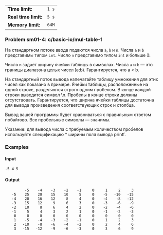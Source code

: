 |                      |       |
|----------------------|-------|
| **Time limit:**      | `1 s` |
| **Real time limit:** | `5 s` |
| **Memory limit:**    | `64M` |


### Problem sm01-4: c/basic-io/mul-table-1

На стандартном потоке ввода подаются числа `a`, `b` и `n`. Числа `a` и `b` представимы типом `int`.
Число `n` представимо типом `int` и больше 0.

Число `n` задает ширину ячейки таблицы в символах. Числа `a` и `b` — это границы диапазона целых
чисел [a;b). Гарантируется, что a < b.

На стандартный поток вывода напечатайте таблицу умножения для этих чисел как показано в примере.
Ячейки таблицы, расположенные на одной строке, разделяются строго одним пробелом. В конце каждой
строки выводится символ \n. Пробелы в конце строки должны отсутствовать. Гарантируется, что ширина
ячейки таблицы достаточна для вывода произведения соответствующих строк и столбца.

Вывод вашей программы будет сравниваться с правильным ответом побайтово. Все пробельные символы —
значимы.

Указание: для вывода числа с требуемым количеством пробелов используйте спецификацию * ширины поля
вывода printf.

### Examples

#### Input

    
    
    -5 4 5

#### Output

    
    
             -5    -4    -3    -2    -1     0     1     2     3
       -5    25    20    15    10     5     0    -5   -10   -15
       -4    20    16    12     8     4     0    -4    -8   -12
       -3    15    12     9     6     3     0    -3    -6    -9
       -2    10     8     6     4     2     0    -2    -4    -6
       -1     5     4     3     2     1     0    -1    -2    -3
        0     0     0     0     0     0     0     0     0     0
        1    -5    -4    -3    -2    -1     0     1     2     3
        2   -10    -8    -6    -4    -2     0     2     4     6
        3   -15   -12    -9    -6    -3     0     3     6     9


